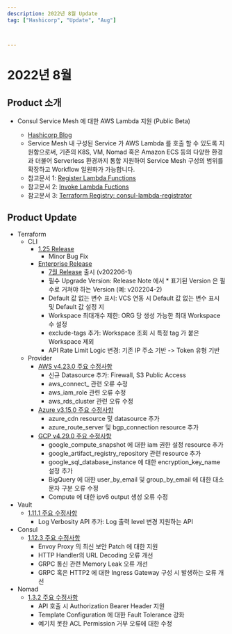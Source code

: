 ```yaml
---
description: 2022년 8월 Update
tag: ["Hashicorp", "Update", "Aug"]



---
```



# 2022년 8월




## Product 소개

- Consul Service Mesh 에 대한 AWS Lambda 지원 (Public Beta)

  - [Hashicorp Blog](https://www.hashicorp.com/blog/consul-service-mesh-support-for-aws-lambda-now-in-public-beta)
  - Service Mesh 내 구성된 Service 가 AWS Lambda 를 호출 할 수 있도록 지원함으로써, 기존의 K8S, VM, Nomad 혹은 Amazon ECS 등의 다양한 환경과 더불어 Serverless 환경까지 통합 지원하여 Service Mesh 구성의 범위를 확장하고 Workflow 일원화가 가능합니다.
  - 참고문서 1: [Register Lambda Functions](https://www.consul.io/docs/lambda/registration)
  - 참고문서 2: [Invoke Lambda Fuctions](https://www.consul.io/docs/lambda/invocation)
  - 참고문서 3: [Terraform Registry: consul-lambda-registrator](https://registry.terraform.io/modules/hashicorp/consul-lambda-registrator/aws/0.1.0-alpha2)
  


## Product Update

- Terraform
  - CLI
    - [1.25 Release](https://github.com/hashicorp/terraform/releases/tag/v1.2.5)
      - Minor Bug Fix
    - [Enterprise Release](https://www.terraform.io/enterprise/releases)
      - [7월 Release](https://www.terraform.io/enterprise/releases/2022/v202207-2) 출시 (v202206-1)
      - 필수 Upgrade Version: Release Note 에서 * 표기된 Version 은 필수로 거쳐야 하는 Version (예: v202204-2)
      - Default 값 없는 변수 표시: VCS 연동 시 Default 값 없는 변수 표시 및 Default 값 설정 지
      - Workspace 최대개수 제한: ORG 당 생성 가능한 최대 Workspace 수 설정 
      - exclude-tags 추가: Workspace 조회 시 특정 tag 가 붙은 Workspace 제외 
      - API Rate Limit Logic 변경: 기존 IP 주소 기반 -> Token 유형 기반
  - Provider
    - [AWS v4.23.0 주요 수정사항](https://github.com/hashicorp/terraform-provider-aws/releases/tag/v4.23.0)
      - 신규 Datasource 추가: Firewall, S3 Public Access
      - aws_connect_ 관련 오류 수정
      - aws_iam_role 관련 오류 수정
      - aws_rds_cluster 관련 오류 수정 
    - [Azure v3.15.0 주요 수정사항](https://github.com/hashicorp/terraform-provider-azurerm/releases/tag/v3.15.0)
      - azure_cdn resource 및 datasource 추가
      - azure_route_server 및 bgp_connection resource 추가
    - [GCP v4.29.0 주요 수정사항](https://github.com/hashicorp/terraform-provider-google/releases/tag/v4.29.0)
      - google_compute_snapshot 에 대한 iam 권한 설정 resource 추가
      - google_artifact_registry_repository 관련 resource 추가
      - google_sql_database_instance 에 대한 encryption_key_name 설정 추가
      - BigQuery 에 대한 user_by_email 및 group_by_email 에 대한 대소문자 구분 오류 수정
      - Compute 에 대한 ipv6 output 생성 오류 수정
- Vault
  - [1.11.1 주요 수정사항](https://github.com/hashicorp/vault/blob/main/CHANGELOG.md#1111)
    - Log Verbosity API 추가: Log 출력 level 변경 지원하는 API
- Consul
  - [1.12.3 주요 수정사항](https://github.com/hashicorp/consul/releases/tag/v1.12.3)
    - Envoy Proxy 의 최신 보안 Patch 에 대한 지원
    - HTTP Handler의 URL Decoding 오류 개선
    - GRPC 통신 관련 Memory Leak 오류 개선
    - GRPC 혹은 HTTP2 에 대한 Ingress Gateway 구성 시 발생하는 오류 개선
- Nomad
  - [1.3.2 주요 수정사항](https://github.com/hashicorp/nomad/releases/tag/v1.3.2)
    - API 호출 시 Authorization Bearer Header 지원
    - Template Configuration 에 대한 Fault Tolerance 강화
    - 예기치 못한 ACL Permission 거부 오류에 대한 수정 
